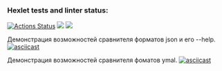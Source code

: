 ### Hexlet tests and linter status:
[![Actions Status](https://github.com/LilDrugHill/python-project-lvl2/workflows/hexlet-check/badge.svg)](https://github.com/LilDrugHill/python-project-lvl2/actions)
<a href="https://codeclimate.com/github/LilDrugHill/python-project-lvl2/maintainability"><img src="https://api.codeclimate.com/v1/badges/3e23f9b8ad8ab9f29449/maintainability" /></a>
<a href="https://codeclimate.com/github/LilDrugHill/python-project-lvl2/test_coverage"><img src="https://api.codeclimate.com/v1/badges/3e23f9b8ad8ab9f29449/test_coverage" /></a>

Демонстрация возможностей сравнителя форматов json и его --help.
[![asciicast](https://asciinema.org/a/496864.svg)](https://asciinema.org/a/496864)

Демонстрация возможностей сравнителя фоматов ymal.
[![asciicast](https://asciinema.org/a/497083.svg)](https://asciinema.org/a/497083)
